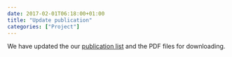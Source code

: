```yaml
---
date: 2017-02-01T06:18:00+01:00
title: "Update publication"
categories: ["Project"]
---
```


We have updated the our [publication list](/publication) and the PDF files for downloading.

